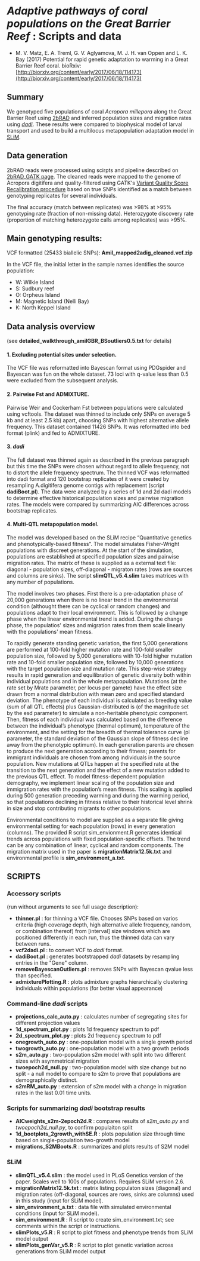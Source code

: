 # *Adaptive pathways of coral populations on the Great Barrier Reef* :  Scripts and data 
* M. V. Matz, E. A. Treml, G. V. Aglyamova, M. J. H. van Oppen and L. K. Bay  (2017) Potential for rapid genetic adaptation to warming in a Great Barrier Reef coral. bioRxiv: [http://biorxiv.org/content/early/2017/06/18/114173](http://biorxiv.org/content/early/2017/06/18/114173)

## Summary

We genotyped five populations of coral *Acropora millepora* along the Great Barrier Reef using [2bRAD](http://ecogeno.weebly.com/uploads/7/6/2/2/76229469/wang12_2b-rad.pdf) and inferred population sizes and migration rates using [*dadi*](https://bitbucket.org/gutenkunstlab/dadi). These results were compared to biophysical model of larval transport and used to build a multilocus metapopulation adaptation model in [SLiM](https://messerlab.org/slim/). 

## Data generation

2bRAD reads were processed using scirpts and pipeline described on [2bRAD_GATK page](https://github.com/z0on/2bRAD_GATK). The cleaned reads were mapped to the genome of Acropora digitifera and quality-filtered using GATK's [Variant Quality Score Recalibration procedure](http://gatkforums.broadinstitute.org/gatk/discussion/39/variant-quality-score-recalibration-vqsr) based on true SNPs identified as a match between genotyping replicates for several individuals. 

The final accuracy (match between replicates) was >98% at >95% genotyping rate (fraction of non-missing data). Heterozygote discovery rate (proportion of matching heterozygote calls among replicates) was >95%.

## Main genotyping results:
VCF formatted (25433 biallelic SNPs):  **Amil_mapped2adig_cleaned.vcf.zip**

In the VCF file, the initial letter in the sample names identifies the source population:
* W: Wilkie Island
* S: Sudbury reef
* O: Orpheus Island
* M: Magnetic Island (Nelli Bay)
* K: North Keppel Island

## Data analysis overview 
(see **detailed_walkthrough_amilGBR_BSoutliers0.5.txt** for details)

#### 1. Excluding potential sites under selection. 
The VCF file was reformatted into Bayescan format using PDGspider and Bayescan was fun on the whole dataset. 73 loci with q-value less than 0.5 were excluded from the subsequent analysis.

#### 2. Pairwise Fst and ADMIXTURE.
Pairwise Weir and Cockerham Fst between populations were calculated using vcftools. The dataset was thinned to include only SNPs on average 5 kb and at least 2.5 kb) apart, choosing SNPs with highest alternative allele frequency. This dataset contained 11426 SNPs. It was reformatted into bed format (plink) and fed to ADMIXTURE. 

#### 3. *dadi*
The full dataset was thinned again as described in the previous paragraph but this time the SNPs were chosen without regard to allele frequency, not to distort the allele frequency spectrum. The thinned VCF was reformatted into dadi format and 120 bootstrap replicates of it were created by resampling A.digitifera genome contigs with replacement (script **dadiBoot.pl**). The data were analyzed by a series of 1d and 2d dadi models to determine effective historical population sizes and pairwise migration rates. The models were compared by summarizing AIC differences across bootstrap replicates.

#### 4. Multi-QTL metapopulation model.
The model was developed based on the SLiM recipe “Quantitative genetics and phenotypically-based fitness”. The model simulates Fisher-Wright populations with discreet generations. At the start of the simulation, populations are established at specified population sizes and pairwise migration rates. The matrix of these is supplied as a external text file: diagonal - population sizes, off-diagonal - migraton rates (rows are sources and columns are sinks). The script **slimQTL_v5.4.slim** takes matrices with any number of populations.

The model involves two phases. First there is a pre-adaptation phase of 20,000 generations when there is no linear trend in the environmental condition (althought there can be cyclical or random changes) and populations adapt to their local environment. This is followed by a change phase when the linear environmental trend is added. During the change phase, the populatios' sizes and migration rates from them scale linearly with the populations' mean fitness.

To rapidly generate standing genetic variation, the first 5,000 generations are performed at 100-fold higher mutation rate and 100-fold smaller population size, followed by 5,000 generations with 10-fold higher mutation rate and 10-fold smaller population size, followed by 10,000 generations with the target population size and mutation rate. This step-wise strategy results in rapid generation and equilibration of genetic diversity both within individual populations and in the whole metapopulation. Mutations (at the rate set by Mrate parameter, per locus per gamete) have the effect size drawn from a normal distribution with mean zero and specified standard deviation. The phenotype of each individual is calculated as breeding value (sum of all QTL effects) plus Gaussian-distributed is (of the magnitude set by the esd parameter) to simulate a non-heritable phenotypic component. Then, fitness of each individual was calculated based on the difference between the individual’s phenotype (thermal optimum), temperature of the environment, and the setting for the breadth of thermal tolerance curve (pl parameter, the standard deviation of the Gaussian slope of fitness decline away from the phenotypic optimum). In each generation parents are chosen to produce the next generation according to their fitness; parents for immigrant individuals are chosen from among individuals in the source population. New mutations at QTLs happen at the specified rate at the transition to the next generation and the effect of a new mutation added to the previous QTL effect. To model fitness-dependent population demography, we implement linear scaling of the population size and immigration rates with the population’s mean fitness. This scaling is applied during 500 generation preceding warming and during the warming period, so that populations declining in fitness relative to their historical level shrink in size and stop contributing migrants to other populations. 

Environmental conditions to model are supplied as a separate file giving environmental setting for each population (rows) in every generation (columns). The provided R script sim_envionment.R generates identical trends across populations with fixed population-specific offsets. The trend can be any combination of linear, cyclical and random components. The migration matrix used in the paper is **migrationMatrix12.5k.txt** and environmental profile is **sim_environment_a.txt**.

SCRIPTS
----
### Accessory scripts
(run without arguments to see full usage description):

* **thinner.pl** : for thinning a VCF file. Chooses SNPs based on varios criteria (high coverage depth, high alternative allele frequency, random, or combination thereof) from [interval] size windows which are positioned differently in each run, thus the thinned data can vary between runs. 
* **vcf2dadi.pl** : to convert VCF to *dadi* format.
* **dadiBoot.pl**	: generates bootstrapped *dadi* datasets by resampling entries in the "Gene" column.
* **removeBayescanOutliers.pl** : removes SNPs with Bayescan qvalue less than specified.
* **admixturePlotting.R** : plots admixture graphs hierarchically clustering individuals within populations (for better visual appearance) 

### Command-line *dadi* scripts
* **projections_calc_auto.py** : calculates number of segregating sites for different projection values
* **1d_spectrum_plot.py** : plots 1d frequency spectrum to pdf
* **2d_spectrum_plot.py** : plots 2d frequency spectrum to pdf
* **onegrowth_auto.py** :	one-population model with a single growth period
* **twogrowth_auto.py** :	one-population model with a two growth periods
* **s2m_auto.py**	: two-population s2m model with split into two different sizes with asymmetrical migration
* **twoepoch2d_null.py** : two-population model with size change but no split - a null model to compare to s2m to prove that populations are demographically distinct. 
* **s2mRM_auto.py** : extension of s2m model with a change in migration rates in the last 0.01 time units.

###  Scripts for summarizing *dadi* bootstrap results
* **AICweights_s2m-2epoch2d.R** : compares results of *s2m_auto.py* and *twoepoch2d_null.py*, to confirm populaiton split
* **1d_bootplots_2growth_withSE.R** : plots population size through time based on single-population two-growth model
* **migrations_S2MBoots.R** : summarizes and plots results of S2M model

### SLiM
* **slimQTL_v5.4.slim** : the model used in PLoS Genetics version of the paper. Scales well to 100s of populations. Requires SLiM version 2.6.
* **migrationMatrix12.5k.txt**  : matrix listing populaton sizes (diagonal) and migration rates (off-diagonal, sources are rows, sinks are columns) used in this study (input for SLiM model).
* **sim_environment_a.txt**  : data file with simulated environmental conditions (input for SLiM model).
* **sim_environment.R** : R script to create sim_environment.txt; see comments within the script or instructions.
* **slimPlots_v5.R**	: R script to plot fitness and phenotype trends from SLiM model output
* **slimPlots_genVar_v5.R**	: R script to plot genetic variation across generations from SLiM model output



